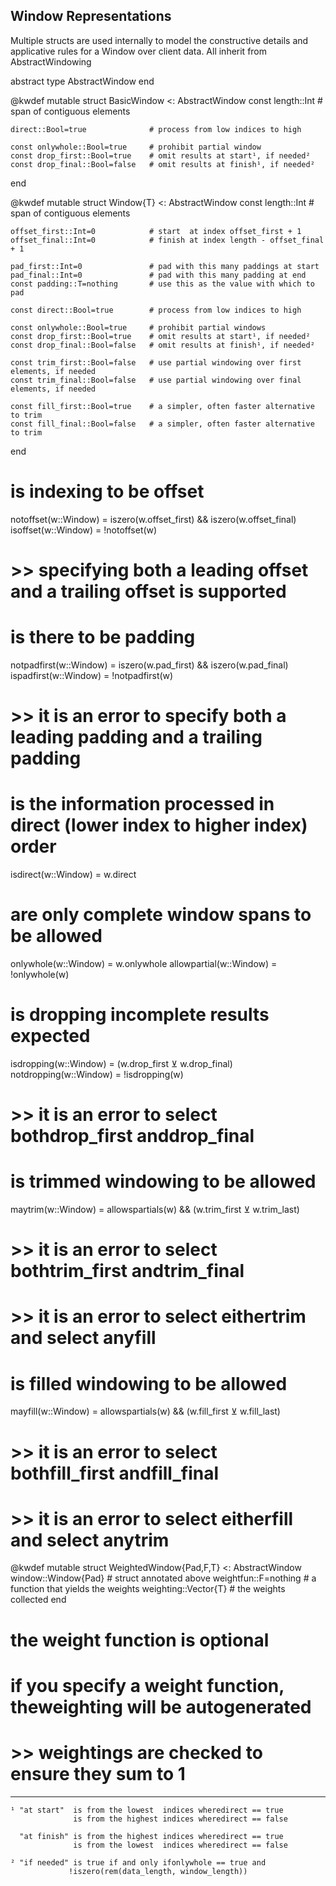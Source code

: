 ## Window Representations

Multiple structs are used internally to model the constructive details and applicative rules for a Window over client data.
All inherit from AbstractWindowing


abstract type AbstractWindow end

@kwdef mutable struct BasicWindow <: AbstractWindow
    const length::Int              # span of contiguous elements
    
    direct::Bool=true              # process from low indices to high

    const onlywhole::Bool=true     # prohibit partial window
    const drop_first::Bool=true    # omit results at start¹, if needed²
    const drop_final::Bool=false   # omit results at finish¹, if needed²
end


@kwdef mutable struct Window{T} <: AbstractWindow
    const length::Int              # span of contiguous elements
    
    offset_first::Int=0            # start  at index offset_first + 1
    offset_final::Int=0            # finish at index length - offset_final + 1

    pad_first::Int=0               # pad with this many paddings at start
    pad_final::Int=0               # pad with this many padding at end
    const padding::T=nothing       # use this as the value with which to pad

    const direct::Bool=true        # process from low indices to high

    const onlywhole::Bool=true     # prohibit partial windows
    const drop_first::Bool=true    # omit results at start¹, if needed²
    const drop_final::Bool=false   # omit results at finish¹, if needed²

    const trim_first::Bool=false   # use partial windowing over first elements, if needed
    const trim_final::Bool=false   # use partial windowing over final elements, if needed
    
    const fill_first::Bool=true    # a simpler, often faster alternative to trim
    const fill_final::Bool=false   # a simpler, often faster alternative to trim
end

# is indexing to be offset
notoffset(w::Window) = iszero(w.offset_first) && iszero(w.offset_final)
isoffset(w::Window) = !notoffset(w)
# >> specifying both a leading offset and a trailing offset is supported

# is there to be padding
notpadfirst(w::Window) = iszero(w.pad_first) && iszero(w.pad_final)
ispadfirst(w::Window) = !notpadfirst(w)
# >> it is an error to specify both a leading padding and a trailing padding

# is the information processed in direct (lower index to higher index) order
isdirect(w::Window) = w.direct

# are only complete window spans to be allowed
onlywhole(w::Window) = w.onlywhole
allowpartial(w::Window) = !onlywhole(w)

# is dropping incomplete results expected
isdropping(w::Window) = (w.drop_first ⊻ w.drop_final)
notdropping(w::Window) = !isdropping(w)
# >> it is an error to select bothdrop_first anddrop_final
  
# is trimmed windowing to be allowed
maytrim(w::Window) = allowspartials(w) && (w.trim_first ⊻ w.trim_last)
# >> it is an error to select bothtrim_first andtrim_final
# >> it is an error to select eithertrim and select anyfill

# is filled windowing to be allowed
mayfill(w::Window) = allowspartials(w) && (w.fill_first ⊻ w.fill_last)
# >> it is an error to select bothfill_first andfill_final
# >> it is an error to select eitherfill and select anytrim



@kwdef mutable struct WeightedWindow{Pad,F,T} <: AbstractWindow
    window::Window{Pad}          # struct annotated above
    weightfun::F=nothing         # a function that yields the weights
    weighting::Vector{T}         # the weights collected
end

# the weight function is optional
# if you specify a weight function, theweighting will be autogenerated
# >> weightings are checked to ensure they sum to 1

----


    ¹ "at start"  is from the lowest  indices wheredirect == true
                  is from the highest indices wheredirect == false

      "at finish" is from the highest indices wheredirect == true
                  is from the lowest  indices wheredirect == false

    ² "if needed" is true if and only ifonlywhole == true and
                 !iszero(rem(data_length, window_length))



